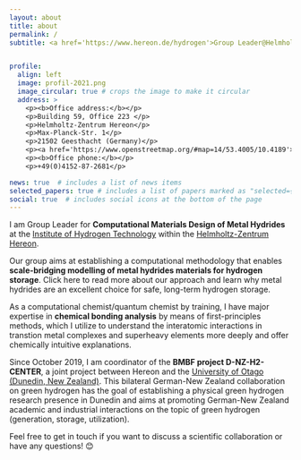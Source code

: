 ```yaml
---
layout: about
title: about
permalink: /
subtitle: <a href='https://www.hereon.de/hydrogen'>Group Leader@Helmholtz-Zentrum Hereon</a> & <a href='https://www.hereon.de/innovation_transfer/communication_media/news/103565/index.php.en'>Coordinator of D-NZ-H2-CENTER (BMBF).<a>


profile:
  align: left
  image: profil-2021.png
  image_circular: true # crops the image to make it circular
  address: >
    <p><b>Office address:</b></p>
    <p>Building 59, Office 223 </p>
    <p>Helmholtz-Zentrum Hereon</p>
    <p>Max-Planck-Str. 1</p>
    <p>21502 Geesthacht (Germany)</p>
    <p><a href='https://www.openstreetmap.org/#map=14/53.4005/10.4189'>View on OpenStreetMap</a></p>
    <p><b>Office phone:</b></p>
    <p>+49(0)4152-87-2681</p>

news: true  # includes a list of news items
selected_papers: true # includes a list of papers marked as "selected={true}"
social: true  # includes social icons at the bottom of the page
---
```

I am Group Leader for <b>Computational Materials Design of Metal Hydrides</b> at the <a href='https://www.hereon.de/hydrogen'>Institute of Hydrogen Technology</a> within the <a href='https:www.hereon.de'>Helmholtz-Zentrum Hereon</a>.

Our group aims at establishing a computational methodology that enables <b>scale-bridging modelling of metal hydrides materials for hydrogen storage</b>. Click here to read more about our approach and learn why metal hydrides are an excellent choice for safe, long-term hydrogen storage.

As a computational chemist/quantum chemist by training, I have major expertise in <b>chemical bonding analysis</b> by means of first-principles methods, which I utilize to understand the interatomic interactions in transtion metal complexes and superheavy elements more deeply and offer chemically intuitive explanations.

Since October 2019, I am coordinator of the <b>BMBF project D-NZ-H2-CENTER</b>, a joint project between Hereon and the <a href='https://www.otago.ac.nz/news/news/otago824063.html'>University of Otago (Dunedin, New Zealand)</a>. This bilateral German-New Zealand collaboration on green hydrogen has the goal of establishing a physical green hydrogen research presence in Dunedin and aims at promoting German-New Zealand academic and industrial interactions on the topic of green hydrogen (generation, storage, utilization).

Feel free to get in touch if you want to discuss a scientific collaboration or have any questions! 😊

